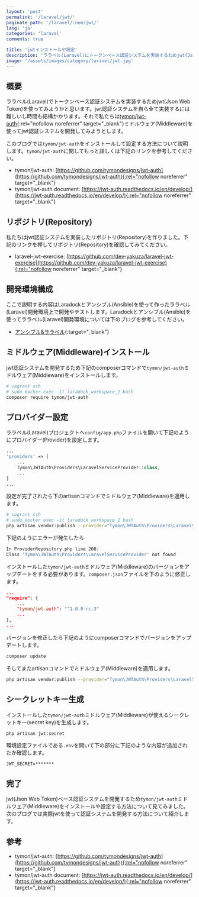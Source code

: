 ```yaml
---
layout: 'post'
permalink: '/laravel/jwt/'
paginate_path: '/laravel/:num/jwt/'
lang: 'ja'
categories: 'laravel'
comments: true

title: 'jwtインストールや設定'
description: 'ララベル(Laravel)にトークンベース認証システムを実装するためjwt(Json Web Token)ミドルウェア(Middleware)をインストールして設定する方法について説明します。'
image: '/assets/images/category/laravel/jwt.jpg'
---
```



## 概要
ララベル(Laravel)でトークンベース認証システムを実装するためjwt(Json Web Token)を使ってみようかと思います。jwt認証システムを自ら全て実装するには難しいし時間も結構かかります。それで私たちは[tymon/jwt-auth](https://github.com/tymondesigns/jwt-auth){:rel="nofollow noreferrer" target="_blank"}ミドルウェア(Middleware)を使ってjwt認証システムを開発してみようとします。

このブログでは```tymon/jwt-auth```をインストールして設定する方法について説明します。```tymon/jwt-auth```に関してもっと詳しくは下記のリンクを参考してください。

- tymon/jwt-auth: [https://github.com/tymondesigns/jwt-auth](https://github.com/tymondesigns/jwt-auth){:rel="nofollow noreferrer" target="_blank"}
- tymon/jwt-auth document: [https://jwt-auth.readthedocs.io/en/develop/](https://jwt-auth.readthedocs.io/en/develop/){:rel="nofollow noreferrer" target="_blank"}

## リポジトリ(Repository)
私たちはjwt認証システムを実装したリポジトリ(Repository)を作りました。下記のリンクを押してリポジトリ(Repository)を確認してみてください。

- laravel-jwt-exercise: [https://github.com/dev-yakuza/laravel-jwt-exercise](https://github.com/dev-yakuza/laravel-jwt-exercise){:rel="nofollow noreferrer" target="_blank"}

## 開発環境構成
ここで説明する内容はLaradockとアンシブル(Ansible)を使って作ったララベル(Laravel)開発環境上で開発やテストします。Laradockとアンシブル(Ansible)を使ってララベル(Laravel)開発環境については下のブログを参考してください。

- [アンシブル&ララベル]({{site.url}}/environment/ansible-laravel/){:target="_blank"}

## ミドルウェア(Middleware)インストール
jwt認証システムを開発するため下記のcomposerコマンドで```tymon/jwt-auth```ミドルウェア(Middleware)をインストールします。

```bash
# vagrant ssh
# sudo docker exec -it laradock_workspace_1 bash
composer require tymon/jwt-auth
```

## プロバイダー設定
ララベル(Laravel)プロジェクトへ```config/app.php```ファイルを開いて下記のようにプロバイダー(Provider)を設定します。

```php
...
'providers' => [
    ...
    Tymon\JWTAuth\Providers\LaravelServiceProvider::class,
    ...
]
...
```

設定が完了されたら下のartisanコマンドでミドルウェア(Middleware)を適用します。

```bash
# vagrant ssh
# sudo docker exec -it laradock_workspace_1 bash
php artisan vendor:publish --provider="Tymon\JWTAuth\Providers\LaravelServiceProvider"
```

下記のようにエラーが発生したら

```bash
In ProviderRepository.php line 208:
Class 'Tymon\JWTAuth\Providers\LaravelServiceProvider' not found
```

インストールした```tymon/jwt-auth```ミドルウェア(Middleware)のバージョンをアップデートをする必要があります。```composer.json```ファイルを下のように修正します。

```json
...
"require": {
    ...
    "tymon/jwt-auth": "^1.0.0-rc.3"
    ...
},
...
```

バージョンを修正したら下記のようにcomposerコマンドでバージョンをアップデートします。

```bash
composer update
```

そしてまたartisanコマンドでミドルウェア(Middleware)を適用します。

```bash
php artisan vendor:publish --provider="Tymon\JWTAuth\Providers\LaravelServiceProvider"
```

## シークレットキー生成
インストールした```tymon/jwt-auth```ミドルウェア(Middleware)が使えるシークレットキー(secret key)を生成します。

```bash
php artisan jwt:secret
```

環境設定ファイルである```.env```を開いて下の部分に下記のような内容が追加されたか確認します。

```
JWT_SECRET=*******
```

## 完了
jwt(Json Web Token)ベース認証システムを開発するため```tymon/jwt-auth```ミドルウェア(Middleware)をインストールや設定する方法について見てみました。次のブログでは実際jwtを使って認証システムを開発する方法について紹介します。

## 参考
- tymon/jwt-auth: [https://github.com/tymondesigns/jwt-auth](https://github.com/tymondesigns/jwt-auth){:rel="nofollow noreferrer" target="_blank"}
- tymon/jwt-auth document: [https://jwt-auth.readthedocs.io/en/develop/](https://jwt-auth.readthedocs.io/en/develop/){:rel="nofollow noreferrer" target="_blank"}